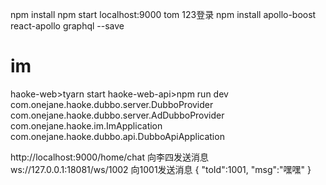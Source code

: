 npm install
npm start
localhost:9000
tom 123登录
npm install apollo-boost react-apollo graphql --save

# im
haoke-web>tyarn start
haoke-web-api>npm run dev
com.onejane.haoke.dubbo.server.DubboProvider
com.onejane.haoke.dubbo.server.AdDubboProvider
com.onejane.haoke.im.ImApplication 
com.onejane.haoke.dubbo.api.DubboApiApplication

http://localhost:9000/home/chat  向李四发送消息
ws://127.0.0.1:18081/ws/1002  向1001发送消息
{
"toId":1001,
"msg":"嘿嘿"
}